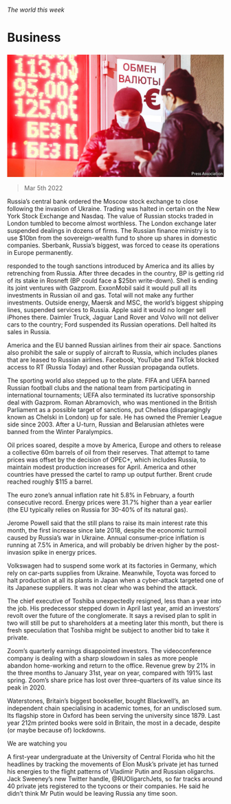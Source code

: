 ###### The world this week

# Business 

#####  

![image](images/20220305_wwp002.jpg) 

> Mar 5th 2022 

Russia’s central bank ordered the Moscow stock exchange to close following the invasion of Ukraine. Trading was halted in certain  on the New York Stock Exchange and Nasdaq. The value of Russian stocks traded in London tumbled to become almost worthless. The London exchange later suspended dealings in dozens of firms. The Russian finance ministry is to use $10bn from the sovereign-wealth fund to shore up shares in domestic companies. Sberbank, Russia’s biggest, was forced to cease its operations in Europe permanently.

 responded to the tough sanctions introduced by America and its allies by retrenching from Russia. After three decades in the country, BP is getting rid of its stake in Rosneft (BP could face a $25bn write-down). Shell is ending its joint ventures with Gazprom. ExxonMobil said it would pull all its investments in Russian oil and gas. Total will not make any further investments. Outside energy, Maersk and MSC, the world’s biggest shipping lines, suspended services to Russia. Apple said it would no longer sell iPhones there. Daimler Truck, Jaguar Land Rover and Volvo will not deliver cars to the country; Ford suspended its Russian operations. Dell halted its sales in Russia.


America and the EU banned Russian airlines from their air space. Sanctions also prohibit the sale or supply of aircraft to Russia, which includes planes that are leased to Russian airlines. Facebook, YouTube and TikTok blocked access to RT (Russia Today) and other Russian propaganda outlets.

The sporting world also stepped up to the plate. FIFA and UEFA banned Russian football clubs and the national team from participating in international tournaments; UEFA also terminated its lucrative sponsorship deal with Gazprom. Roman Abramovich, who was mentioned in the British Parliament as a possible target of sanctions, put Chelsea (disparagingly known as Chelski in London) up for sale. He has owned the Premier League side since 2003. After a U-turn, Russian and Belarusian athletes were banned from the Winter Paralympics.

Oil prices soared, despite a move by America, Europe and others to release a collective 60m barrels of oil from their reserves. That attempt to tame prices was offset by the decision of OPEC+, which includes Russia, to maintain modest production increases for April. America and other countries have pressed the cartel to ramp up output further. Brent crude reached roughly $115 a barrel.

The euro zone’s annual inflation rate hit 5.8% in February, a fourth consecutive record. Energy prices were 31.7% higher than a year earlier (the EU typically relies on Russia for 30-40% of its natural gas).

Jerome Powell said that the  still plans to raise its main interest rate this month, the first increase since late 2018, despite the economic turmoil caused by Russia’s war in Ukraine. Annual consumer-price inflation is running at 7.5% in America, and will probably be driven higher by the post-invasion spike in energy prices.

Volkswagen had to suspend some work at its factories in Germany, which rely on car-parts supplies from Ukraine. Meanwhile, Toyota was forced to halt production at all its plants in Japan when a cyber-attack targeted one of its Japanese suppliers. It was not clear who was behind the attack.

The chief executive of Toshiba unexpectedly resigned, less than a year into the job. His predecessor stepped down in April last year, amid an investors’ revolt over the future of the conglomerate. It says a revised plan to split in two will still be put to shareholders at a meeting later this month, but there is fresh speculation that Toshiba might be subject to another bid to take it private.

Zoom’s quarterly earnings disappointed investors. The videoconference company is dealing with a sharp slowdown in sales as more people abandon home-working and return to the office. Revenue grew by 21% in the three months to January 31st, year on year, compared with 191% last spring. Zoom’s share price has lost over three-quarters of its value since its peak in 2020.

Waterstones, Britain’s biggest bookseller, bought Blackwell’s, an independent chain specialising in academic tomes, for an undisclosed sum. Its flagship store in Oxford has been serving the university since 1879. Last year 212m printed books were sold in Britain, the most in a decade, despite (or maybe because of) lockdowns.

We are watching you

A first-year undergraduate at the University of Central Florida who hit the headlines by tracking the movements of Elon Musk’s private jet has turned his energies to the flight patterns of Vladimir Putin and Russian oligarchs. Jack Sweeney’s new Twitter handle, @RUOligarchJets, so far tracks around 40 private jets registered to the tycoons or their companies. He said he didn’t think Mr Putin would be leaving Russia any time soon.

